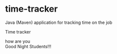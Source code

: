 # time-tracker
Java (Maven) application for tracking time on the job

Time tracker

how are you   
Good Night Students!!!
